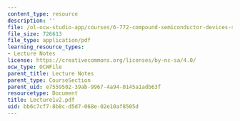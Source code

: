 ```yaml
---
content_type: resource
description: ''
file: /ol-ocw-studio-app/courses/6-772-compound-semiconductor-devices-spring-2003/bb6c7cf78b8cd5d7068e02e10af8505d_Lecture1v2.pdf
file_size: 726613
file_type: application/pdf
learning_resource_types:
- Lecture Notes
license: https://creativecommons.org/licenses/by-nc-sa/4.0/
ocw_type: OCWFile
parent_title: Lecture Notes
parent_type: CourseSection
parent_uid: e7559502-39ab-9967-4a94-0145a1adb63f
resourcetype: Document
title: Lecture1v2.pdf
uid: bb6c7cf7-8b8c-d5d7-068e-02e10af8505d
---
```

